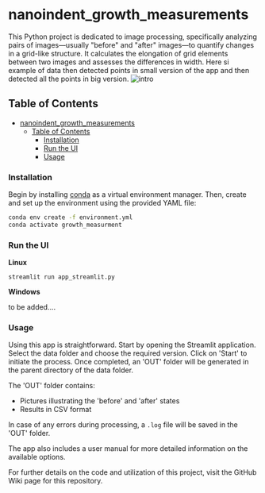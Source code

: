 # nanoindent_growth_measurements

This Python project is dedicated to image processing, specifically analyzing pairs of images—usually "before" and "after" images—to quantify changes in a grid-like structure. It calculates the elongation of grid elements between two images and assesses the differences in width.
Here si example of data then detected points in small version of the app and then detected all the points in big version.
![intro](https://github.com/emmateki/nanoindent_growth_measurment/assets/116107969/6fb1c6e8-26ad-450a-becc-a26fc8696ffc)

## Table of Contents

- [nanoindent\_growth\_measurements](#nanoindent_growth_measurements)
  - [Table of Contents](#table-of-contents)
    - [Installation](#installation)
    - [Run the UI](#run-the-ui)
    - [Usage](#usage)

### Installation

Begin by installing [conda](https://docs.conda.io/en/latest/miniconda.html) as a virtual environment manager. Then, create and set up the environment using the provided YAML file:

```sh
conda env create -f environment.yml
conda activate growth_measurment
```

### Run the UI 

**Linux**

```shell
streamlit run app_streamlit.py
```

**Windows**


to be added....


### Usage

Using this app is straightforward. Start by opening the Streamlit application. Select the data folder and choose the required version. Click on 'Start' to initiate the process. Once completed, an 'OUT' folder will be generated in the parent directory of the data folder.

The 'OUT' folder contains:
- Pictures illustrating the 'before' and 'after' states
- Results in CSV format

In case of any errors during processing, a `.log` file will be saved in the 'OUT' folder.

The app also includes a user manual for more detailed information on the available options.

For further details on the code and utilization of this project, visit the GitHub Wiki page for this repository.

